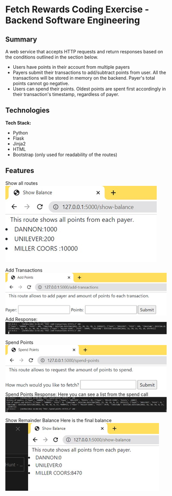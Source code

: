 # Fetch Rewards Coding Exercise - Backend Software Engineering
## Summary





A web service that accepts HTTP requests and return responses based on the conditions outlined in the section below.

- Users have points in their account from multiple payers
- Payers submit their transactions to add/subtract points from user.
All the transactions will be stored in memory on the backend.
Payer's total points cannot go negative.
- Users can spend their points.
Oldest points are spent first accordingly in their transaction's timestamp, regardless of payer.

## Technologies
**Tech Stack:**

- Python
- Flask
- Jinja2
- HTML
- Bootstrap (only used for readability of the routes)

## Features
Show all routes
![All Routes](README-img/Routes-fetchrewards.jpg)


Add Transactions 
![Add Transactions](README-img/add-transaction-route.jpg)
Add Response:
![Add Response](README-img/add-response.jpg)

Spend Points
![Spend Points](README-img/spend-route.jpg)
Spend Points Response:
Here you can see a list from the spend call
![Spend Response](README-img/spend-response.jpg)

Show Remainder Balance
Here is the final balance
![Show Remainder Balance](README-img/final-balance.jpg)

